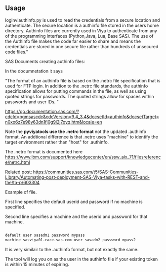 ## Usage

loginviauthinfo.py is used to read the credentials from a secure location and authenticate. The secure location is a authinfo file stored in the users home directory. Authinfo files are currently used in Viya to authenticate from any of the programming interfaces (Python,Java, Lua, Base SAS).  The use of the Authinfo file makes the code far easier to share and means the credentials are stored in one secure file rather than hundreds of unsecured code files."

SAS Documents creating authinfo files:

In the documnetation it says

"The format of an authinfo file is based on the .netrc file specification that is used for FTP login. In addition to the .netrc file standards, the authinfo specification allows for putting commands in the file, as well as using quoted strings for passwords. The quoted strings allow for spaces within passwords and user IDs. "

https://go.documentation.sas.com/?cdcId=pgmsascdc&cdcVersion=9.4_3.4&docsetId=authinfo&docsetTarget=n0xo6z7e98y63dn1fj0g9l2j7oyq.htm&locale=en

Note the **pyviyatools use the .netrc format** not the updated .authinfo format. An addtional difference is that .netrc uses "machine" to identify the target environment rather than "host" for .authinfo.

The .netrc format is documented here https://www.ibm.com/support/knowledgecenter/en/ssw_aix_71/filesreference/netrc.html


Related post: https://communities.sas.com/t5/SAS-Communities-Library/Automating-post-deployment-SAS-Viya-tasks-with-REST-and-the/ta-p/603304

Example of file.

First line specifies the default userid and password if no machine is specified.

Second line specifies a machine and the userid and password for that machine.

```bash

default user sasadm1 password mypass
machine sasviya01.race.sas.com user sasadm2 password mpass2

```

It is very similair to the .authinfo format, but not exactly the same.

The tool will log you on as the user in the authinfo file if your existing token is within 15 minutes of expiring.